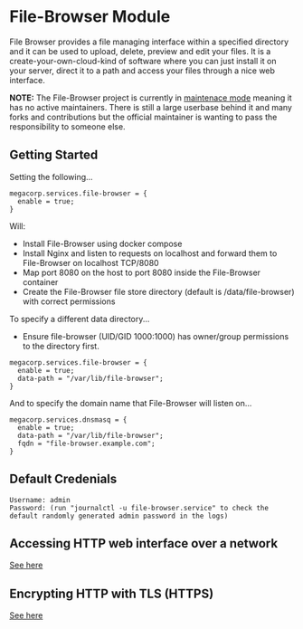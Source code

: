 # File-Browser Module
File Browser provides a file managing interface within a specified directory and it can be used to upload, delete, preview and edit your files. It is a create-your-own-cloud-kind of software where you can just install it on your server, direct it to a path and access your files through a nice web interface.

**NOTE:** The File-Browser project is currently in [maintenace mode](https://github.com/filebrowser/filebrowser/discussions/4906) meaning it has no active maintainers. There is still a large userbase behind it and many forks and contributions but the official maintainer is wanting to pass the responsibility to someone else.

## Getting Started
Setting the following...
```
megacorp.services.file-browser = {
  enable = true;
}
```
Will:
- Install File-Browser using docker compose 
- Install Nginx and listen to requests on localhost and forward them to File-Browser on localhost TCP/8080
- Map port 8080 on the host to port 8080 inside the File-Browser container
- Create the File-Browser file store directory (default is /data/file-browser) with correct permissions

To specify a different data directory...
- Ensure file-browser (UID/GID 1000:1000) has owner/group permissions to the directory first.
```
megacorp.services.file-browser = {
  enable = true;
  data-path = "/var/lib/file-browser";
}
```
And to specify the domain name that File-Browser will listen on...
```
megacorp.services.dnsmasq = {
  enable = true;
  data-path = "/var/lib/file-browser";
  fqdn = "file-browser.example.com";
}
```

## Default Credenials
```
Username: admin
Password: (run "journalctl -u file-browser.service" to check the default randomly generated admin password in the logs)
```

## Accessing HTTP web interface over a network
[See here](https://github.com/rapture-mc/mgc-nixos/tree/main/docs/making-services-accessible-via-network.md)

## Encrypting HTTP with TLS (HTTPS)
[See here](https://github.com/rapture-mc/mgc-nixos/tree/main/modules/_shared/nginx)

